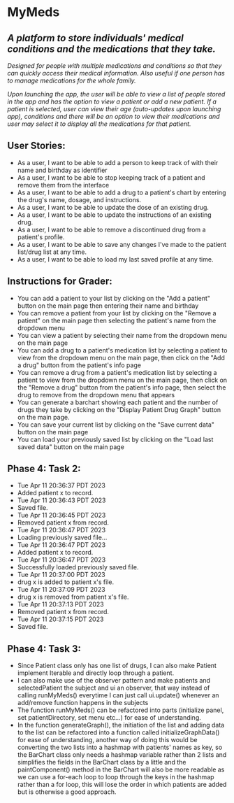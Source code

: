 # MyMeds

## *A platform to store individuals' medical conditions and the medications that they take.*

*Designed for people with multiple medications and conditions so that they can quickly access their medical information. Also useful if one person has to manage medications for the whole family.*

*Upon launching the app, the user will be able to view a list of people stored in the app and has the option to view a patient or add a new patient. If a patient is selected, user can view their age (auto-updates upon launching app), conditions and there will be an option to view their medications and user may select it to display all the medications for that patient.*

## User Stories:
- As a user, I want to be able to add a person to keep track of with their name and birthday as identifier
- As a user, I want to be able to stop keeping track of a patient and remove them from the interface
- As a user, I want to be able to add a drug to a patient's chart by entering the drug's name, dosage, and instructions.
- As a user, I want to be able to update the dose of an existing drug.
- As a user, I want to be able to update the instructions of an existing drug.
- As a user, I want to be able to remove a discontinued drug from a patient's profile.
- As a user, I want to be able to save any changes I've made to the patient list/drug list at any time.
- As a user, I want to be able to load my last saved profile at any time.

## Instructions for Grader:
- You can add a patient to your list by clicking on the "Add a patient" button on the main page then entering their name and birthday
- You can remove a patient from your list by clicking on the "Remove a patient" on the main page then selecting the patient's name from the dropdown menu
- You can view a patient by selecting their name from the dropdown menu on the main page
- You can add a drug to a patient's medication list by selecting a patient to view from the dropdown menu on the main page, then click on the "Add a drug" button from the patient's info page
- You can remove a drug from a patient's medication list by selecting a patient to view from the dropdown menu on the main page, then click on the "Remove a drug" button from the patient's info page, then select the drug to remove from the dropdown menu that appears
- You can generate a barchart showing each patient and the number of drugs they take by clicking on the "Display Patient Drug Graph" button on the main page.
- You can save your current list by clicking on the "Save current data" button on the main page
- You can load your previously saved list by clicking on the "Load last saved data" button on the main page

## Phase 4: Task 2:
- Tue Apr 11 20:36:37 PDT 2023
- Added patient x to record.
- Tue Apr 11 20:36:43 PDT 2023
- Saved file.
- Tue Apr 11 20:36:45 PDT 2023
- Removed patient x from record.
- Tue Apr 11 20:36:47 PDT 2023
- Loading previously saved file...
- Tue Apr 11 20:36:47 PDT 2023
- Added patient x to record.
- Tue Apr 11 20:36:47 PDT 2023
- Successfully loaded previously saved file.
- Tue Apr 11 20:37:00 PDT 2023
- drug x is added to patient x's file.
- Tue Apr 11 20:37:09 PDT 2023
- drug x is removed from patient x's file.
- Tue Apr 11 20:37:13 PDT 2023
- Removed patient x from record.
- Tue Apr 11 20:37:15 PDT 2023
- Saved file.

## Phase 4: Task 3:
- Since Patient class only has one list of drugs, I can also make Patient implement Iterable<Drug> and directly loop through a patient.
- I can also make use of the observer pattern and make patients and selectedPatient the subject and ui an observer, that way instead of calling runMyMeds() everytime I can just call ui.update() whenever an add/remove function happens in the subjects
- The function runMyMeds() can be refactored into parts (initialize panel, set patientDirectory, set menu etc...) for ease of understanding.
- In the function generateGraph(), the initiation of the list and adding data to the list can be refactored into a function called initializeGraphData() for ease of understanding, another way of doing this would be converting the two lists into a hashmap with patients' names as key, so the BarChart class only needs a hashmap variable rather than 2 lists and simplifies the fields in the BarChart class by a little and the paintComponent() method in the BarChart will also be more readable as we can use a for-each loop to loop through the keys in the hashmap rather than a for loop, this will lose the order in which patients are added but is otherwise a good approach.
